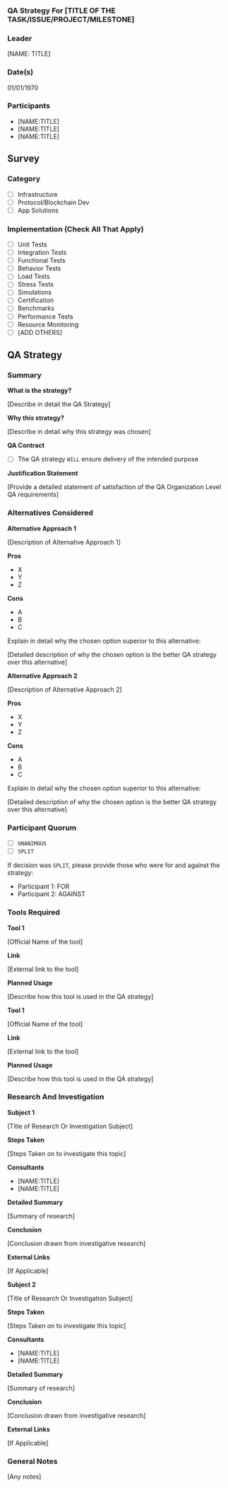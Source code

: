 ### QA Strategy For [TITLE OF THE TASK/ISSUE/PROJECT/MILESTONE]  
### Leader  
[NAME: TITLE]  
### Date(s)  
01/01/1970  
### Participants
- [NAME:TITLE]
- [NAME:TITLE]
- [NAME:TITLE]
## Survey
### Category
- [ ] Infrastructure  
- [ ] Protocol/Blockchain Dev  
- [ ] App Solutions  

### Implementation (Check All That Apply)
- [ ] Unit Tests
- [ ] Integration Tests
- [ ] Functional Tests
- [ ] Behavior Tests
- [ ] Load Tests
- [ ] Stress Tests
- [ ] Simulations
- [ ] Certification
- [ ] Benchmarks
- [ ] Performance Tests
- [ ] Resource Monitoring
- [ ] [ADD OTHERS]

## QA Strategy
### Summary

**What is the strategy?**

[Describe in detail the QA Strategy]

**Why this strategy?**

[Describe in detail why this strategy was chosen]

**QA Contract**

- [ ] The QA strategy `WILL` ensure delivery of the intended purpose

**Justification Statement**

[Provide a detailed statement of satisfaction of the QA Organization Level QA requirements]

### Alternatives Considered
**Alternative Approach 1**

[Description of Alternative Approach 1]

**Pros**
- X
- Y
- Z

**Cons**
- A
- B
- C

Explain in detail why the chosen option superior to this alternative:

[Detailed description of why the chosen option is the better QA strategy over this alternative]

**Alternative Approach 2**

[Description of Alternative Approach 2]

**Pros**
- X
- Y
- Z

**Cons**
- A
- B
- C

Explain in detail why the chosen option superior to this alternative:

[Detailed description of why the chosen option is the better QA strategy over this alternative]
### Participant Quorum
- [ ] `UNANIMOUS`
- [ ] `SPLIT`

If decision was `SPLIT`, please provide those who were for and against the strategy:
- Participant 1: FOR
- Participant 2: AGAINST

### Tools Required
**Tool 1**

[Official Name of the tool]

**Link**

[External link to the tool]

**Planned Usage**

[Describe how this tool is used in the QA strategy]

**Tool 1**

[Official Name of the tool]

**Link**

[External link to the tool]

**Planned Usage**

[Describe how this tool is used in the QA strategy]

### Research And Investigation
**Subject 1**

[Title of Research Or Investigation Subject]

**Steps Taken**

[Steps Taken on to investigate this topic]

**Consultants**

- [NAME:TITLE]
- [NAME:TITLE]

**Detailed Summary**

[Summary of research]

**Conclusion**

[Conclusion drawn from investigative research]

**External Links**

[If Applicable]

**Subject 2**

[Title of Research Or Investigation Subject]

**Steps Taken**

[Steps Taken on to investigate this topic]

**Consultants**

- [NAME:TITLE]
- [NAME:TITLE]

**Detailed Summary**

[Summary of research]

**Conclusion**

[Conclusion drawn from investigative research]

**External Links**

[If Applicable]

### General Notes  
[Any notes]  
